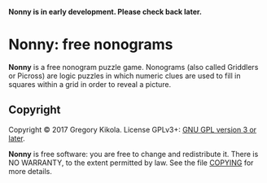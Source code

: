 **Nonny is in early development. Please check back later.**

Nonny: free nonograms
=====================

**Nonny** is a free nonogram puzzle game. Nonograms (also called Griddlers or
Picross) are logic puzzles in which numeric clues are used to fill in squares
within a grid in order to reveal a picture.


Copyright
---------

Copyright &copy; 2017 Gregory Kikola. License GPLv3+: [GNU GPL version 3
or later](http://www.gnu.org/licenses/gpl.html).

**Nonny** is free software: you are free to change and redistribute it. There
is NO WARRANTY, to the extent permitted by law. See the file
[COPYING](COPYING) for more details.

